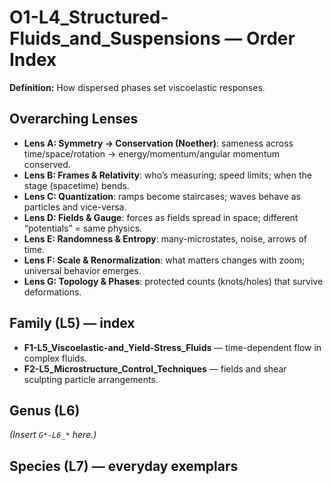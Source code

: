 # O1-L4_Structured-Fluids_and_Suspensions — Order Index
**Definition:** How dispersed phases set viscoelastic responses.

## Overarching Lenses

- **Lens A: Symmetry -> Conservation (Noether)**: sameness across time/space/rotation → energy/momentum/angular momentum conserved.
- **Lens B: Frames & Relativity**: who’s measuring; speed limits; when the stage (spacetime) bends.
- **Lens C: Quantization**: ramps become staircases; waves behave as particles and vice-versa.
- **Lens D: Fields & Gauge**: forces as fields spread in space; different “potentials” = same physics.
- **Lens E: Randomness & Entropy**: many-microstates, noise, arrows of time.
- **Lens F: Scale & Renormalization**: what matters changes with zoom; universal behavior emerges.
- **Lens G: Topology & Phases**: protected counts (knots/holes) that survive deformations.

## Family (L5) — index
- **F1-L5_Viscoelastic-and_Yield-Stress_Fluids** — time-dependent flow in complex fluids.
- **F2-L5_Microstructure_Control_Techniques** — fields and shear sculpting particle arrangements.

## Genus (L6)
_(Insert `G*-L6_*` here.)_

## Species (L7) — everyday exemplars
